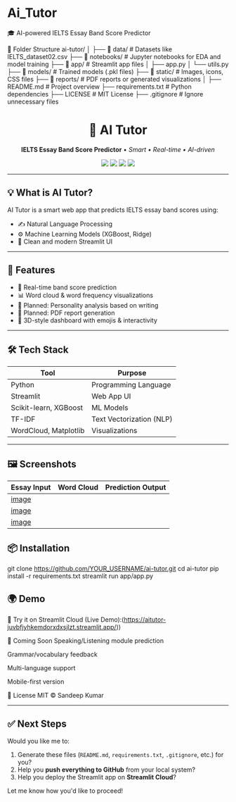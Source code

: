 # Ai_Tutor
🎓 AI-powered IELTS Essay Band Score Predictor

📁 Folder Structure
ai-tutor/
│
├── 📁 data/                 # Datasets like IELTS_dataset02.csv
├── 📁 notebooks/           # Jupyter notebooks for EDA and model training
├── 📁 app/                 # Streamlit app files
│   ├── app.py
│   └── utils.py
├── 📁 models/              # Trained models (.pkl files)
├── 📁 static/              # Images, icons, CSS files
├── 📁 reports/             # PDF reports or generated visualizations
│
├── README.md               # Project overview
├── requirements.txt        # Python dependencies
├── LICENSE                 # MIT License
├── .gitignore              # Ignore unnecessary files


<h1 align="center">🧠 AI Tutor</h1>
<p align="center">
  <b>IELTS Essay Band Score Predictor</b> • <i>Smart • Real-time • AI-driven</i>  
</p>

<p align="center">
  <img src="https://img.shields.io/badge/Python-3.10-blue?style=flat-square" />
  <img src="https://img.shields.io/badge/Streamlit-Deployed-brightgreen?style=flat-square" />
  <img src="https://img.shields.io/badge/XGBoost-%F0%9F%9A%80-ff69b4?style=flat-square" />
  <img src="https://img.shields.io/github/license/YOUR_USERNAME/ai-tutor?style=flat-square" />
</p>

---

## 💡 What is AI Tutor?

AI Tutor is a smart web app that predicts IELTS essay band scores using:
- ✍️ Natural Language Processing
- ⚙️ Machine Learning Models (XGBoost, Ridge)
- 🎨 Clean and modern Streamlit UI

---

## 🚀 Features

- 📄 Real-time band score prediction
- 📊 Word cloud & word frequency visualizations
- 🧠 Planned: Personality analysis based on writing
- 📄 Planned: PDF report generation
- 🎨 3D-style dashboard with emojis & interactivity

---

## 🛠️ Tech Stack

| Tool        | Purpose                   |
|-------------|---------------------------|
| Python      | Programming Language      |
| Streamlit   | Web App UI                |
| Scikit-learn, XGBoost | ML Models       |
| TF-IDF      | Text Vectorization (NLP)  |
| WordCloud, Matplotlib | Visualizations  |

---

## 🖼️ Screenshots

| Essay Input | Word Cloud | Prediction Output |
|-------------|------------|-------------------|
| [image](https://github.com/user-attachments/assets/dbcea6e3-4e36-43e9-8ecd-20d8ec963f45)
| [image](https://github.com/user-attachments/assets/9e956fc8-c1ec-4c3a-ab1e-36b1fe0d0416)
| [image](https://github.com/user-attachments/assets/5cf65b75-95bb-4297-9447-20571f35cc00)



## 📦 Installation

git clone https://github.com/YOUR_USERNAME/ai-tutor.git
cd ai-tutor
pip install -r requirements.txt
streamlit run app/app.py


## 🌍 Demo

🧪 Try it on Streamlit Cloud (Live Demo):(https://aitutor-juvbfjyhkemdorxdxsjlzt.streamlit.app/))


🧠 Coming Soon
Speaking/Listening module prediction

Grammar/vocabulary feedback

Multi-language support

Mobile-first version


📝 License
MIT © Sandeep Kumar

---

## ✅ Next Steps

Would you like me to:

1. Generate these files (`README.md`, `requirements.txt`, `.gitignore`, etc.) for you?
2. Help you **push everything to GitHub** from your local system?
3. Help you deploy the Streamlit app on **Streamlit Cloud**?

Let me know how you'd like to proceed!

